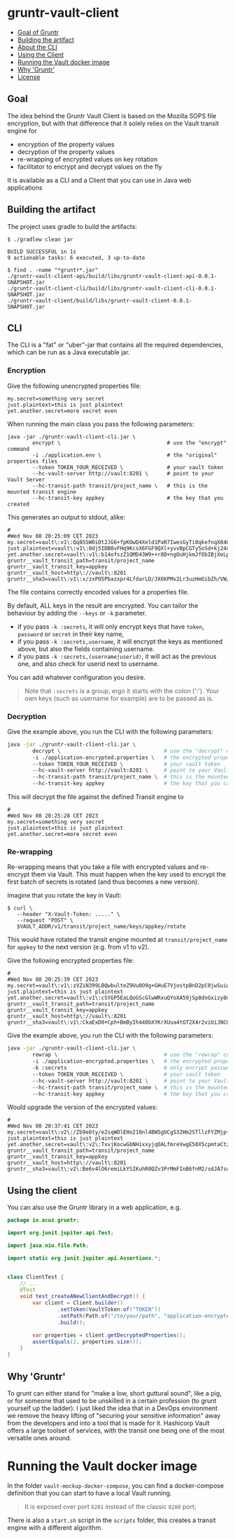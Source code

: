 # gruntr-vault-client

- [Goal of Gruntr](#goal)
- [Building the artifact](#building-the-artifact)
- [About the CLI](#cli)
- [Using the Client](#using-the-client)
- [Running the Vault docker image](#running-the-vault-docker-image)
- [Why 'Gruntr'](#why-gruntr)
- [License](LICENSE.md)


## Goal

The idea behind the Gruntr Vault Client is based on the Mozilla SOPS file encryption, but with that difference that it solely relies on the Vault transit engine for

- encryption of the property values
- decryption of the property values 
- re-wrapping of encrypted values on key rotation
- facilitator to encrypt and decrypt values on the fly

It is available as a CLI and a Client that you can use in Java web applications

## Building the artifact

The project uses gradle to build the artifacts:

```shell
$ ./gradlew clean jar

BUILD SUCCESSFUL in 1s
9 actionable tasks: 6 executed, 3 up-to-date

$ find . -name "*gruntr*.jar"
./gruntr-vault-client-api/build/libs/gruntr-vault-client-api-0.0.1-SNAPSHOT.jar
./gruntr-vault-client-cli/build/libs/gruntr-vault-client-cli-0.0.1-SNAPSHOT.jar
./gruntr-vault-client/build/libs/gruntr-vault-client-0.0.1-SNAPSHOT.jar
```

## CLI

The CLI is a "fat" or "uber"-jar that contains all the required dependencies, which can be run as a Java executable jar.

### Encryption

Give the following unencrypted properties file:

```properties
my.secret=something very secret
just.plaintext=this is just plaintext
yet.another.secret=more secret even
```

When running the main class you pass the following parameters:

```shell
java -jar ./gruntr-vault-client-cli.jar \ 
        encrypt \                                  # use the "encrypt" command
        -i ./application.env \                     # the "original" properties files
        --token TOKEN_YOUR_RECEIVED \              # your vault token
        --hc-vault-server http://vault:8201 \      # point to your Vault Server
        --hc-transit-path transit/project_name \   # this is the mounted transit engine
        --hc-transit-key appkey                    # the key that you created
```
This generates an output to stdout, alike:

```properties
#
#Wed Nov 08 20:25:09 CET 2023
my.secret=vault\:v1\:Qq8SSW0iOt2JG6+fpKOwD4Xeld1PaR7IwesGyTi0qkefnqX84QL4TJbapIDcwsEE4A\=\=
just.plaintext=vault\:v1\:0dj5IDB0vFHq9KcsX6FGF9QXl+yvvBpCGTy5oSd+kj24olMmQh3lgUt9aTg6Fq1T1iE\=
yet.another.secret=vault\:v1\:b14ofszZ1QMD43W9++r8D+ngOuHjkmJfObIBjXeLply3rCnm0KDdK5QUTts\=
gruntr__vault_transit_path=transit/project_name
gruntr__vault_transit_key=appkey
gruntr__vault_host=http\://vault\:8201
gruntr__sha3=vault\:v1\:x/zxPO5Pbazxpr4LfdarLD/JX6KPMv2Lr3uzHmOibZh/VW/qKyUhhisSYGOAR4MIv4QyuvbbHLx2+YTL12JJK2KkcUsmBzjVFHjznW8VjIZ/4uvQDwqvrOKfl/w\=
```

The file contains correctly encoded values for a properties file.

By default, ALL keys in the result are encrypted. You can tailor the behaviour by adding the `--keys` or `-k` parameter.
- if you pass `-k :secrets`, it will only encrypt keys that have `token`, `password` or `secret` in their key name,
- if you pass `-k :secrets,username`, it will encrypt the keys as mentioned above, but also the fields containing username.
- if you pass `-k :secrets,(username|userid)`, it will act as the previous one, and also check for userid next to username.

You can add whatever configuration you desire.

> Note that `:secrets` is a group, ergo it starts with the colon (':'). Your own keys (such as username for example) are to be passed as is.

### Decryption

Give the example above, you run the CLI with the following parameters:

```bash
java -jar ./gruntr-vault-client-cli.jar \ 
        decrypt \                                 # use the "decrypt" command 
        -i ./application-encrypted.properties \   # the encrypted properties file
        --token TOKEN_YOUR_RECEIVED \             # your vault token
        --hc-vault-server http://vault:8201 \     # point to your Vault Server
        --hc-transit-path transit/project_name \  # this is the mounted transit engine
        --hc-transit-key appkey                   # the key that you created
```

This will decrypt the file against the defined Transit engine to

```properties
#
#Wed Nov 08 20:25:28 CET 2023
my.secret=something very secret
just.plaintext=this is just plaintext
yet.another.secret=more secret even
```

### Re-wrapping

Re-wrapping means that you take a file with encrypted values and re-encrypt them via Vault. 
This must happen when the key used to encrypt the first batch of secrets is rotated (and thus becomes a new version).

Imagine that you rotate the key in Vault:

```shell
$ curl \
   --header "X-Vault-Token: ....." \
   --request "POST" \
   $VAULT_ADDR/v1/transit/project_name/keys/appkey/rotate
```

This would have rotated the transit engine mounted at `transit/project_name` for `appkey` to the next version (e.g. from v1 to v2).

Give the following encrypted properties file:

```properties
#
#Wed Nov 08 20:25:39 CET 2023
my.secret=vault\:v1\:zVZiN399LBQwbulteZ9Uu0O9g+GHuE7VjostpBnD2pC0jwSuiwtQx1DSUvdZTpfGRA\=\=
just.plaintext=this is just plaintext
yet.another.secret=vault\:v1\:cSYGP5EaLQoGScGlwWRxuQYoXA59jSp8dnGxizy8nRluSd9jQca0ZhpvvRw\=
gruntr__vault_transit_path=transit/project_name
gruntr__vault_transit_key=appkey
gruntr__vault_host=http\://vault\:8201
gruntr__sha3=vault\:v1\:CkaExD0+Cph+BmByIh440bXYKrXUua4tGT2X4r2viUiJNCQvnfxQWI1NHO9i0A7lYdGgg9Dc0TmsbaAhKJ2U1mW/N87B/838DD3MTUB+qigRJw+XeBhslOY+MUU\=
```

Give the example above, you run the CLI with the following parameters:

```bash
java -jar ./gruntr-vault-client-cli.jar \ 
        rewrap \                                  # use the "rewrap" command 
        -i ./application-encrypted.properties \   # the encrypted properties file
        -k :secrets                               # only encrypt passwords, tokens and secrets
        --token TOKEN_YOUR_RECEIVED \             # your vault token
        --hc-vault-server http://vault:8201 \     # point to your Vault Server
        --hc-transit-path transit/project_name \  # this is the mounted transit engine
        --hc-transit-key appkey                   # the key that you created
```

Would upgrade the version of the encrypted values:

```properties
#
#Wed Nov 08 20:37:41 CET 2023
my.secret=vault\:v2\:/Zb9e6ty/e2sqWOlEHo210nl4BW5gUCgS32Hm2STllzFYZMjp+4pmRLN18qURBdL/A\=\=
just.plaintext=this is just plaintext
yet.another.secret=vault\:v2\:TxvjKocwGbNHixxyjqOALfmreVwgE50X5cpmtaCtzZeOumiEl8I+fPA+fUw\=
gruntr__vault_transit_path=transit/project_name
gruntr__vault_transit_key=appkey
gruntr__vault_host=http\://vault\:8201
gruntr__sha3=vault\:v2\:Be6v4lO6remiLkYSIKuhR0QZv3PrMmFInB6fnM2/sdJA7soyfkLA2lXVW8jQUxBbwH1kwtmZZsXDmF0G42BEutaq3JVymdnuRZeWiHFzbl+INQymQ02af1PJMuE\=
```

## Using the client

You can also use the Gruntr library in a web application, e.g.

```java
package io.acuz.gruntr;

import org.junit.jupiter.api.Test;

import java.nio.file.Path;

import static org.junit.jupiter.api.Assertions.*;


class ClientTest {
    // ...
    @Test
    void test_createANewClientAndDecrypt() {
        var client = Client.builder()
                .setToken(VaultToken.of("TOKEN"))
                .setPath(Path.of("/to/your/path", "application-encrypted.properties"))
                .build();

        var properties = client.getDecryptedProperties();
        assertEquals(2, properties.size());
    }
}
```

## Why 'Gruntr'

To grunt can either stand for "make a low, short guttural sound", like a pig, or for someone that used to be unskilled in a certain profession (to grunt yourself up the ladder).
I just liked the idea that in a DevOps environment we remove the heavy lifting of "securing your sensitive information" away from the developers and into a tool that is made for it.
Hashicorp Vault offers a large toolset of services, with the transit one being one of the most versatile ones around.


# Running the Vault docker image

In the folder `vault-mockup-docker-compose`, you can find a docker-compose definition that you can start to have a local Vault running.

> It is exposed over port `8201` instead of the classic `8200` port;

There is also a `start.sh` script in the `scripts` folder, this creates a transit engine with a different algorithm.
